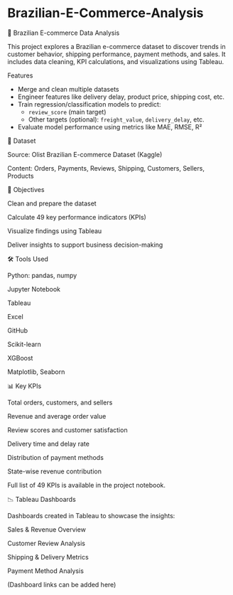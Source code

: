 # Brazilian-E-Commerce-Analysis
🛌 Brazilian E-commerce Data Analysis

This project explores a Brazilian e-commerce dataset to discover trends in customer behavior, shipping performance, payment methods, and sales. It includes data cleaning, KPI calculations, and visualizations using Tableau.

Features
- Merge and clean multiple datasets
- Engineer features like delivery delay, product price, shipping cost, etc.
- Train regression/classification models to predict:
  - `review_score` (main target)
  - Other targets (optional): `freight_value`, `delivery_delay`, etc.
- Evaluate model performance using metrics like MAE, RMSE, R²

📁 Dataset

Source: Olist Brazilian E-commerce Dataset (Kaggle)

Content: Orders, Payments, Reviews, Shipping, Customers, Sellers, Products

🎯 Objectives

Clean and prepare the dataset

Calculate 49 key performance indicators (KPIs)

Visualize findings using Tableau

Deliver insights to support business decision-making

🛠️ Tools Used

Python: pandas, numpy

Jupyter Notebook

Tableau

Excel

GitHub

Scikit-learn

XGBoost 

Matplotlib, Seaborn


📊 Key KPIs

Total orders, customers, and sellers

Revenue and average order value

Review scores and customer satisfaction

Delivery time and delay rate

Distribution of payment methods

State-wise revenue contribution

Full list of 49 KPIs is available in the project notebook.

📉 Tableau Dashboards

Dashboards created in Tableau to showcase the insights:

Sales & Revenue Overview

Customer Review Analysis

Shipping & Delivery Metrics

Payment Method Analysis

(Dashboard links can be added here)